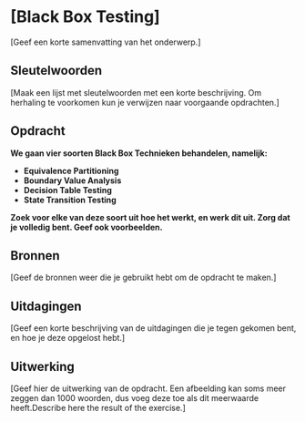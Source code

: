 # [Black Box Testing]
[Geef een korte samenvatting van het onderwerp.]

## Sleutelwoorden
[Maak een lijst met sleutelwoorden met een korte beschrijving. Om herhaling te voorkomen kun je verwijzen naar voorgaande opdrachten.]

## Opdracht
__We gaan vier soorten Black Box Technieken behandelen, namelijk:__
* __Equivalence Partitioning__
* __Boundary Value Analysis__
* __Decision Table Testing__
* __State Transition Testing__

__Zoek voor elke van deze soort uit hoe het werkt, en werk dit uit. Zorg dat je volledig bent. Geef ook voorbeelden.__

## Bronnen
[Geef de bronnen weer die je gebruikt hebt om de opdracht te maken.]

## Uitdagingen
[Geef een korte beschrijving van de uitdagingen die je tegen gekomen bent, en hoe je deze opgelost hebt.]

## Uitwerking
[Geef hier de uitwerking van de opdracht. Een afbeelding kan soms meer zeggen dan 1000 woorden, dus voeg deze toe als dit meerwaarde heeft.Describe here the result of the exercise.]
